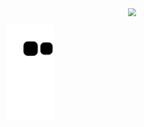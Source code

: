 <!-- ### Hi there 👋 -->

<div id="header" align="center">
  <img src="https://media.giphy.com/media/M9gbBd9nbDrOTu1Mqx/giphy.gif" width="100"/>
</div>

![Snake animation](https://github.com/Alucard008/Alucard008/blob/output/github-contribution-grid-snake.svg)
